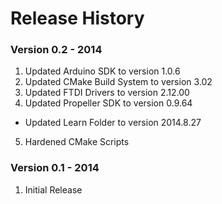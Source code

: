 Release History
===============

### Version 0.2 - 2014

1. Updated Arduino SDK to version 1.0.6
2. Updated CMake Build System to version 3.02
3. Updated FTDI Drivers to version 2.12.00
4. Updated Propeller SDK to version 0.9.64
  * Updated Learn Folder to version 2014.8.27
5. Hardened CMake Scripts

### Version 0.1 - 2014

1. Initial Release
